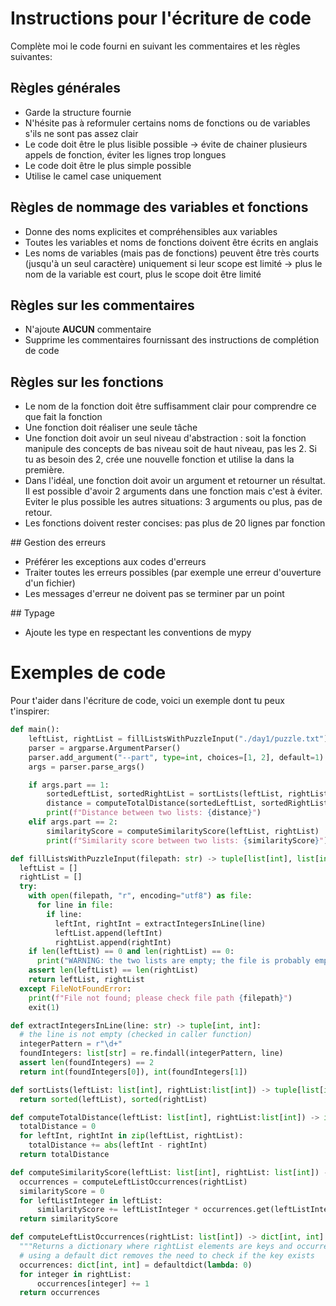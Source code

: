 # Instructions pour l'écriture de code

Complète moi le code fourni en suivant les commentaires et les règles suivantes:

## Règles générales

- Garde la structure fournie
- N'hésite pas à reformuler certains noms de fonctions ou de variables s'ils ne sont pas assez clair
- Le code doit être le plus lisible possible -> évite de chainer plusieurs appels de fonction, éviter les lignes trop longues
- Le code doit être le plus simple possible
- Utilise le camel case uniquement

## Règles de nommage des variables et fonctions

- Donne des noms explicites et compréhensibles aux variables
- Toutes les variables et noms de fonctions doivent être écrits en anglais
- Les noms de variables (mais pas de fonctions) peuvent être très courts (jusqu'à un seul caractère) uniquement si leur scope est limité -> plus le nom de la variable est court, plus le scope doit être limité

## Règles sur les commentaires

- N'ajoute **AUCUN** commentaire
- Supprime les commentaires fournissant des instructions de complétion de code

## Règles sur les fonctions

- Le nom de la fonction doit être suffisamment clair pour comprendre ce que fait la fonction
- Une fonction doit réaliser une seule tâche
- Une fonction doit avoir un seul niveau d'abstraction : soit la fonction manipule des concepts de bas niveau soit de haut niveau, pas les 2. Si tu as besoin des 2, crée une nouvelle fonction et utilise la dans la première.
- Dans l'idéal, une fonction doit avoir un argument et retourner un résultat. Il est possible d'avoir 2 arguments dans une fonction mais c'est à éviter. Eviter le plus possible les autres situations: 3 arguments ou plus, pas de retour.
- Les fonctions doivent rester concises: pas plus de 20 lignes par fonction

## Gestion des erreurs

- Préférer les exceptions aux codes d'erreurs
- Traiter toutes les erreurs possibles (par exemple une erreur d'ouverture d'un fichier)
- Les messages d'erreur ne doivent pas se terminer par un point

## Typage

- Ajoute les type en respectant les conventions de mypy

# Exemples de code

Pour t'aider dans l'écriture de code, voici un exemple dont tu peux t'inspirer:

```python
def main():
    leftList, rightList = fillListsWithPuzzleInput("./day1/puzzle.txt")
    parser = argparse.ArgumentParser()
    parser.add_argument("--part", type=int, choices=[1, 2], default=1)
    args = parser.parse_args()

    if args.part == 1:
        sortedLeftList, sortedRightList = sortLists(leftList, rightList)
        distance = computeTotalDistance(sortedLeftList, sortedRightList)
        print(f"Distance between two lists: {distance}")
    elif args.part == 2:
        similarityScore = computeSimilarityScore(leftList, rightList)
        print(f"Similarity score between two lists: {similarityScore}")

def fillListsWithPuzzleInput(filepath: str) -> tuple[list[int], list[int]]:
  leftList = []
  rightList = []
  try:
    with open(filepath, "r", encoding="utf8") as file:
      for line in file:
        if line:
          leftInt, rightInt = extractIntegersInLine(line)
          leftList.append(leftInt)
          rightList.append(rightInt)
    if len(leftList) == 0 and len(rightList) == 0:
      print("WARNING: the two lists are empty; the file is probably empty.")
    assert len(leftList) == len(rightList)
    return leftList, rightList
  except FileNotFoundError:
    print(f"File not found; please check file path {filepath}")
    exit(1)

def extractIntegersInLine(line: str) -> tuple[int, int]:
  # the line is not empty (checked in caller function)
  integerPattern = r"\d+"
  foundIntegers: list[str] = re.findall(integerPattern, line)
  assert len(foundIntegers) == 2
  return int(foundIntegers[0]), int(foundIntegers[1])

def sortLists(leftList: list[int], rightList:list[int]) -> tuple[list[int], list[int]]:
  return sorted(leftList), sorted(rightList)

def computeTotalDistance(leftList: list[int], rightList:list[int]) -> int:
  totalDistance = 0
  for leftInt, rightInt in zip(leftList, rightList):
    totalDistance += abs(leftInt - rightInt)
  return totalDistance

def computeSimilarityScore(leftList: list[int], rightList: list[int]) -> int:
  occurrences = computeLeftListOccurrences(rightList)
  similarityScore = 0
  for leftListInteger in leftList:
      similarityScore += leftListInteger * occurrences.get(leftListInteger, 0)
  return similarityScore

def computeLeftListOccurrences(rightList: list[int]) -> dict[int, int]:
  """Returns a dictionary where rightList elements are keys and occurrences are values"""
  # using a default dict removes the need to check if the key exists
  occurrences: dict[int, int] = defaultdict(lambda: 0)
  for integer in rightList:
      occurrences[integer] += 1
  return occurrences
```
